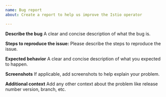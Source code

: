 ```yaml
---
name: Bug report
about: Create a report to help us improve the Istio operator

---
```


**Describe the bug**
A clear and concise description of what the bug is.

**Steps to reproduce the issue:**
Please describe the steps to reproduce the issue.

**Expected behavior**
A clear and concise description of what you expected to happen.

**Screenshots**
If applicable, add screenshots to help explain your problem.

**Additional context**
Add any other context about the problem like release number version, branch, etc.
